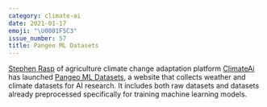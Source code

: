 ```yaml
---
category: climate-ai
date: 2021-01-17
emoji: "\U0001F5C3"
issue_number: 57
title: Pangeo ML Datasets
---
```


[Stephen Rasp](https://twitter.com/raspstephan?utm_campaign=Dynamically%20Typed&utm_medium=email&utm_source=Revue%20newsletter) of agriculture climate change adaptation platform [ClimateAi](https://climate.ai?utm_campaign=Dynamically%20Typed&utm_medium=email&utm_source=Revue%20newsletter) has launched [Pangeo ML Datasets](http://mldata.pangeo.io/index.html?utm_campaign=Dynamically%20Typed&utm_medium=email&utm_source=Revue%20newsletter), a website that collects weather and climate datasets for AI research.
It includes both raw datasets and datasets already preprocessed specifically for training machine learning models.